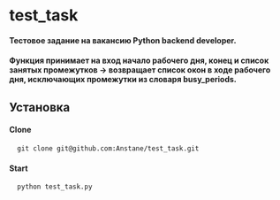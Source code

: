 # test_task

#### Тестовое задание на вакансию Python backend developer.


#### Функция принимает на вход начало рабочего дня, конец и список занятых промежутков -> возвращает список окон в ходе рабочего дня, исключающих промежутки из словаря busy_periods.
## Установка

#### Clone
```
  git clone git@github.com:Anstane/test_task.git
```

#### Start
```
  python test_task.py
```
